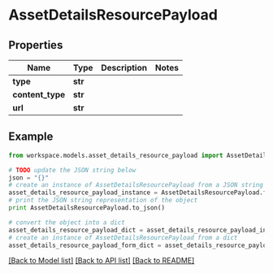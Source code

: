 # AssetDetailsResourcePayload


## Properties
Name | Type | Description | Notes
------------ | ------------- | ------------- | -------------
**type** | **str** |  | 
**content_type** | **str** |  | 
**url** | **str** |  | 

## Example

```python
from workspace.models.asset_details_resource_payload import AssetDetailsResourcePayload

# TODO update the JSON string below
json = "{}"
# create an instance of AssetDetailsResourcePayload from a JSON string
asset_details_resource_payload_instance = AssetDetailsResourcePayload.from_json(json)
# print the JSON string representation of the object
print AssetDetailsResourcePayload.to_json()

# convert the object into a dict
asset_details_resource_payload_dict = asset_details_resource_payload_instance.to_dict()
# create an instance of AssetDetailsResourcePayload from a dict
asset_details_resource_payload_form_dict = asset_details_resource_payload.from_dict(asset_details_resource_payload_dict)
```
[[Back to Model list]](../README.md#documentation-for-models) [[Back to API list]](../README.md#documentation-for-api-endpoints) [[Back to README]](../README.md)


